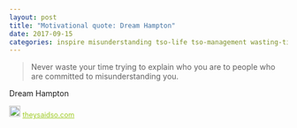 ```yaml
---
layout: post
title: "Motivational quote: Dream Hampton"
date: 2017-09-15
categories: inspire misunderstanding tso-life tso-management wasting-time
---
```

> Never waste your time trying to explain who you are to people who are committed to misunderstanding you.

Dream Hampton

<span style="z-index:50;font-size:0.9em;"><img src="https://theysaidso.com/branding/theysaidso.png" height="20" width="20" alt="theysaidso.com"/><a href="https://theysaidso.com" title="Powered by quotes from theysaidso.com" style="color: #9fcc25; margin-left: 4px; vertical-align: middle;">theysaidso.com</a></span>
